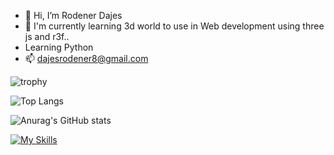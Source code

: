 - 👋 Hi, I’m Rodener Dajes
- 🌱 I'm currently learning 3d world to use in Web development using three js and r3f..
-  Learning Python
- 📫 dajesrodener8@gmail.com


![trophy](https://github-profile-trophy.vercel.app/?username=InfoSysRodener&theme=onedark)

![Top Langs](https://github-readme-stats.vercel.app/api/top-langs/?username=InfoSysRodener&hide_progress=true&theme=onedark)

![Anurag's GitHub stats](https://github-readme-stats.vercel.app/api?username=InfoSysRodener&show_icons=true&theme=onedark)

[![My Skills](https://skillicons.dev/icons?i=js,html,css,aws,react,git,threejs,ts,vite,vue,nextjs,laravel,firebase)](https://skillicons.dev)
<!---
InfoSysRodener/InfoSysRodener is a ✨ special ✨ repository because its `README.md` (this file) appears on your GitHub profile.
You can click the Preview link to take a look at your changes.
--->
